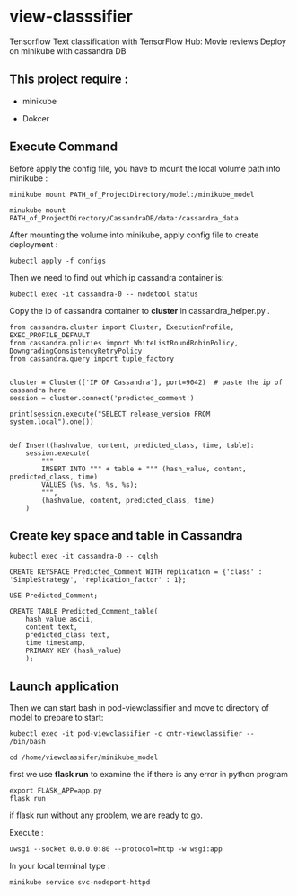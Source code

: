 # view-classsifier
Tensorflow Text classification with TensorFlow Hub: Movie reviews Deploy on minikube with cassandra DB

## This project require :

* minikube

* Dokcer

## Execute Command 

Before apply the config file, you have to mount the local volume path into minikube :

```
minikube mount PATH_of_ProjectDirectory/model:/minikube_model
```

```
minukube mount PATH_of_ProjectDirectory/CassandraDB/data:/cassandra_data
```

After mounting the volume into minikube, apply config file to create deployment : 

```
kubectl apply -f configs
```

Then we need to find out which ip cassandra container is:

```
kubectl exec -it cassandra-0 -- nodetool status
```



Copy the ip of cassandra container to **cluster** in cassandra_helper.py .



~~~
from cassandra.cluster import Cluster, ExecutionProfile, EXEC_PROFILE_DEFAULT
from cassandra.policies import WhiteListRoundRobinPolicy, DowngradingConsistencyRetryPolicy
from cassandra.query import tuple_factory


cluster = Cluster(['IP OF Cassandra'], port=9042)  # paste the ip of cassandra here
session = cluster.connect('predicted_comment')

print(session.execute("SELECT release_version FROM system.local").one())


def Insert(hashvalue, content, predicted_class, time, table):
    session.execute(
        """
        INSERT INTO """ + table + """ (hash_value, content, predicted_class, time)
        VALUES (%s, %s, %s, %s);
        """,
        (hashvalue, content, predicted_class, time)
    )
~~~

## Create key space and table in Cassandra

```
kubectl exec -it cassandra-0 -- cqlsh 
```

```
CREATE KEYSPACE Predicted_Comment WITH replication = {'class' : 'SimpleStrategy', 'replication_factor' : 1};
```

```
USE Predicted_Comment;
```

```
CREATE TABLE Predicted_Comment_table(
	hash_value ascii, 
	content text,
	predicted_class text,
	time timestamp,
	PRIMARY KEY (hash_value)
	);
```

## Launch application

Then we can start bash in pod-viewclassifier and move to directory of model to prepare to start:

```
kubectl exec -it pod-viewclassifier -c cntr-viewclassifier -- /bin/bash

cd /home/viewclassifer/minikube_model
```



first we use **flask run** to examine the if there is any error in python program

``` 
export FLASK_APP=app.py 
flask run
```

if flask run without any problem, we are ready to go.

Execute :

```
uwsgi --socket 0.0.0.0:80 --protocol=http -w wsgi:app
```



In your local terminal type : 

```
minikube service svc-nodeport-httpd
```



